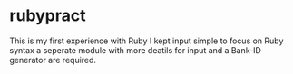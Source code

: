# rubypract


This is my first experience with Ruby
I kept input simple to focus on Ruby syntax
a seperate module with more deatils for input and a Bank-ID generator are required.

